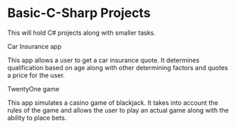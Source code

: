 # Basic-C-Sharp Projects
This will hold C# projects along with smaller tasks.

Car Insurance app

This app allows a user to get a car insurance quote. It determines qualification
based on age along with other determining factors and quotes a price for the user.

TwentyOne game

This app simulates a casino game of blackjack. It takes into account the rules of the game and allows 
the user to play an actual game along with the ability to place bets.
